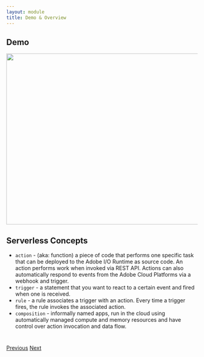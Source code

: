 ```yaml
---
layout: module
title: Demo & Overview
---
```


## Demo

<img src="images/demo.gif" width="750" height="450">

## Serverless Concepts
- `action` - (aka: function) a piece of code that performs one specific task that can be deployed to the Adobe I/O Runtime as source code. An action performs work when invoked via REST API. Actions can also automatically respond to events from the Adobe Cloud Platforms via a webhook and trigger.
- `trigger` - a statement that you want to react to a certain event and fired when one is received.
- `rule` - a rule associates a trigger with an action. Every time a trigger fires, the rule invokes the associated action.
- `composition` - informally named apps, run in the cloud using automatically managed compute and memory resources and have control over action invocation and data flow.

<div class="row" style="margin-top:40px;">
<div class="col-sm-12">
<a href="index.html" class="btn btn-default"><i class="glyphicon glyphicon-chevron-left"></i> Previous</a>
<a href="module2.html" class="btn btn-default pull-right">Next <i class="glyphicon
glyphicon-chevron-right"></i></a>
</div>
</div>

